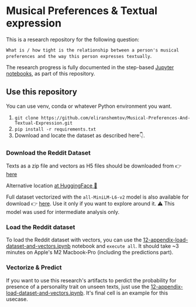 # Musical Preferences & Textual expression

This is a research repository for the following question:

`What is / how tight is the relationship between a person's musical preferences and the way this person expresses textually`.

The research progress is fully documented in the step-based [Jupyter notebooks](https://github.com/eliranshemtov/Musical-Preferences-And-Textual-Expression/tree/main/notebooks), as part of this repository. </br>

## Use this repository

You can use venv, conda or whatever Python environment you want.

1. `git clone https://github.com/eliranshemtov/Musical-Preferences-And-Textual-Expression.git`
2. `pip install -r requirements.txt`
3. Download and locate the dataset as described here👇.

### Download the Reddit Dataset

Texts as a zip file and vectors as H5 files should be downloaded from 👉 [here](https://github.com/eliranshemtov/Musical-Preferences-And-Textual-Expression/releases/tag/final-dataset)

Alternative location [at HuggingFace 🤗](https://huggingface.co/datasets/Musical-Preferences-And-Textual-Expression/musical-preferences-and-personality-traits/tree/main)

Full dataset vectorized with the `all-MiniLM-L6-v2` model is also available for download 👉 [here](https://huggingface.co/datasets/Musical-Preferences-And-Textual-Expression/musical-preferences-and-personality-traits/blob/main/detailed_filtered_data/vectors/mini_reddit_data_vectorized.pkl).
Use it only if you want to explore around it. ⚠️ This model was used for intermediate analysis only.

### Load the Reddit dataset

To load the Reddit dataset with vectors, you can use the [12-appendix-load-dataset-and-vectors.ipynb](https://github.com/eliranshemtov/Musical-Preferences-And-Textual-Expression/tree/main/notebooks/12-appendix-load-dataset-and-vectors.ipynb) notebook and `execute all`. It should take ~3 minutes on Apple's M2 Macbook-Pro (including the predictions part).

### Vectorize & Predict

If you want to use this research's artifacts to perdict the probability for presence of a personality trait on unseen texts, just use the [12-appendix-load-dataset-and-vectors.ipynb](https://github.com/eliranshemtov/Musical-Preferences-And-Textual-Expression/tree/main/notebooks/12-appendix-load-dataset-and-vectors.ipynb). It's final cell is an example for this usecase.
